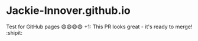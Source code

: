 # Jackie-Innover.github.io
Test for GitHub pages
:smile::smile::smile::smile:
+1: This PR looks great - it's ready to merge! :shipit:
